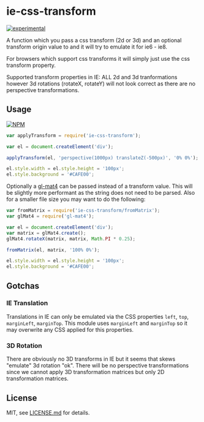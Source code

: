 # ie-css-transform

[![experimental](http://badges.github.io/stability-badges/dist/experimental.svg)](http://github.com/badges/stability-badges)

A function which you pass a css transform (2d or 3d) and an optional transform origin value to and it will try to emulate it for ie6 - ie8.

For browsers which support css transforms it will simply just use the css transform property.

Supported transform properties in IE:
ALL 2d and 3d tranformations however 3d rotations (rotateX, rotateY) will not look correct as there are no perspective transformations.


## Usage

[![NPM](https://nodei.co/npm/ie-css-transform.png)](https://www.npmjs.com/package/ie-css-transform)

```javascript
var applyTransform = require('ie-css-transform');

var el = document.createElement('div');

applyTransform(el, 'perspective(1000px) translateZ(-500px)', '0% 0%');

el.style.width = el.style.height = '100px';
el.style.background = '#CAFE00';
```

Optionally a [gl-mat4](http://npmjs.com/gl-mat4) can be passed instead of a transform value. This will be slightly more performant as the string does not need to be parsed. Also for a smaller file size you may want to do the following:
```javascript
var fromMatrix = require('ie-css-transform/fromMatrix');
var glMat4 = require('gl-mat4');

var el = document.createElement('div');
var matrix = glMat4.create();
glMat4.rotateX(matrix, matrix, Math.PI * 0.25);

fromMatrix(el, matrix, '100% 0%');

el.style.width = el.style.height = '100px';
el.style.background = '#CAFE00';
```

## Gotchas

### IE Translation

Translations in IE can only be emulated via the CSS properties `left`, `top`, `marginLeft`, `marginTop`. This module uses `marginLeft` and `marginTop` so it may overwrite any CSS applied for this properties.

### 3D Rotation

There are obviously no 3D transforms in IE but it seems that skews "emulate" 3d rotation "ok". There will be no perspective transformations since we cannot apply 3D transformation matrices but only 2D transformation matrices.

## License

MIT, see [LICENSE.md](http://github.com/mikkoh/ie-css-transform/blob/master/LICENSE.md) for details.
